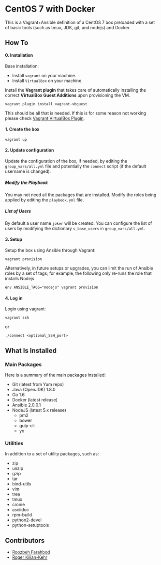 # CentOS 7 with Docker

This is a Vagrant+Ansible definition of a CentOS 7 box preloaded with a set of basic tools
(such as tmux, JDK, git, and nodejs) and Docker.

## How To

#### 0. Installation

Base installation:
- Install `vagrant` on your machine.
- Install `VirtualBox` on your machine.

Install the **Vagrant plugin** that takes care of automatically installing the correct  **VirtualBox Guest Additions** upon provisioning the VM.

```
vagrant plugin install vagrant-vbguest
```

This should be all that is needed. If this is for some reason not working please check [Vagrant VirtualBox Plugin](https://github.com/dotless-de/vagrant-vbguest).


#### 1. Create the box
```
vagrant up
```
#### 2. Update configuration
Update the configuration of the box, if needed, by editing the `group_vars/all.yml` file and potentially the `connect` script (if the default username is changed).

##### Modify the Playbook
You may not need all the packages that are installed. Modify the roles being applied by editing the `playbook.yml` file.

##### List of Users
By default a user name `joker` will be created. You can configure the list of users
by modifying the dictionary `s_base_users` in `group_vars/all.yml`.

#### 3. Setup
Setup the box using Ansible through Vagrant:
```
vagrant provision
```

Alternatively, in future setups or upgrades, you can limit the run of Ansible roles by a
set of tags; for example, the following only re-runs the role that installs Nodejs
```
env ANSIBLE_TAGS="nodejs" vagrant provision
```

#### 4. Log in
Login using vagrant:
```
vagrant ssh
```
or
```
./connect <optional_SSH_port>
```

## What Is Installed

### Main Packages
Here is a summary of the main packages installed:
- Git (latest from Yum repo)
- Java (OpenJDK) 1.8.0
- Go 1.6
- Docker (latest release)
- Ansible 2.0.0.1
- NodeJS (latest 5.x release)
  - pm2
  - bower
  - gulp-cli
  - yo

### Utilities
In addition to a set of utility packages, such as:
- zip
- unzip
- gzip
- tar
- bind-utils
- vim
- tree
- tmux
- cronie
- asciidoc
- rpm-build
- python2-devel
- python-setuptools

## Contributors
- [Roozbeh Farahbod](https://github.com/roozbehf)
- [Roger Kilian-Kehr](https://github.com/rkiliankehr)
